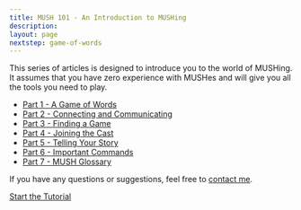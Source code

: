 ```yaml
---
title: MUSH 101 - An Introduction to MUSHing
description:
layout: page
nextstep: game-of-words
---
```


This series of articles is designed to introduce you to the world of MUSHing.  It assumes that you have zero experience with MUSHes and will give you all the tools you need to play.

* [Part 1 - A Game of Words](/mush-101/game-of-words)
* [Part 2 - Connecting and Communicating](/mush-101/connecting-and-commo)
* [Part 3 - Finding a Game](/mush-101/finding-a-game)
* [Part 4 - Joining the Cast](/mush-101/joining-the-cast)
* [Part 5 - Telling Your Story](/mush-101/telling-your-story)
* [Part 6 - Important Commands](/mush-101/important-commands)
* [Part 7 - MUSH Glossary](/mush-101/mu-glossary)

If you have any questions or suggestions, feel free to [contact me](/feedback).


<div class="tutorial-nav">
    <a href="/mush-101/game-of-words">Start the Tutorial</a>
</div>
